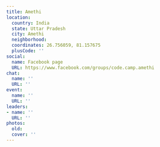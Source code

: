 ```yaml
---
title: Amethi
location:
  country: India
  state: Uttar Pradesh
  city: Amethi
  neighborhood: 
  coordinates: 26.756059, 81.157675
  plusCode: ''
social:
  name: Facebook page
  URL: https://www.facebook.com/groups/code.camp.amethi
chat:
  name: ''
  URL: ''
event:
  name: ''
  URL: ''
leaders:
- name: ''
  URL: ''
photos:
  old: 
  cover: ''
---
```

